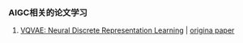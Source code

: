 ### AIGC相关的论文学习

1. [VQVAE: Neural Discrete Representation Learning](https://github.com/MobiusDai/AIGC/blob/main/VQVAE.md) | [origina paper](https://arxiv.org/abs/1711.00937)